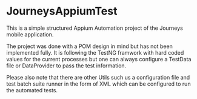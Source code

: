 # JourneysAppiumTest
This is a simple structured Appium Automation project of the Journeys mobile application. 

The project was done with a POM design in mind but has not been implemented fully. It is following the TestNG framwork with hard coded values for the current processes but one can always configure a TestData file or DataProvider to pass the test information.

Please also note that there are other Utils such us a configuration file and test batch suite runner in the form of XML which can be configured to run the automated tests.


